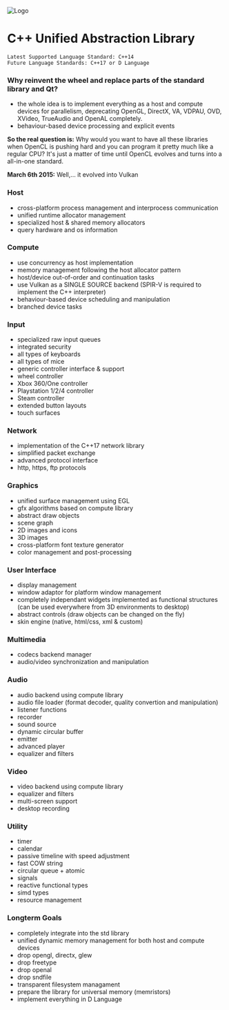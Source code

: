 ![Logo](https://bitbucket.org/repo/jXXjaG/images/1113278086-cppual.png)
# C++ Unified Abstraction Library #

	Latest Supported Language Standard: C++14
	Future Language Standards: C++17 or D Language


### Why reinvent the wheel and replace parts of the standard library and Qt? ###
- the whole idea is to implement everything as a host and compute devices for parallelism, deprecating OpenGL, DirectX, VA, VDPAU, OVD, XVideo, TrueAudio and OpenAL completely.
- behaviour-based device processing and explicit events

**So the real question is:** Why would you want to have all these libraries when OpenCL is pushing hard and you can program it pretty much like a regular CPU? It's just a matter of time until OpenCL evolves and turns into a all-in-one standard.

**March 6th 2015:** Well,... it evolved into Vulkan


### Host ###
- cross-platform process management and interprocess communication
- unified runtime allocator management
- specialized host & shared memory allocators
- query hardware and os information

### Compute ###
- use concurrency as host implementation
- memory management following the host allocator pattern
- host/device out-of-order and continuation tasks
- use Vulkan as a SINGLE SOURCE backend (SPIR-V is required to implement the C++ interpreter)
- behaviour-based device scheduling and manipulation
- branched device tasks

### Input ###
- specialized raw input queues
- integrated security
- all types of keyboards
- all types of mice
- generic controller interface & support
- wheel controller
- Xbox 360/One controller
- Playstation 1/2/4 controller
- Steam controller
- extended button layouts
- touch surfaces

### Network ###
- implementation of the C++17 network library
- simplified packet exchange
- advanced protocol interface
- http, https, ftp protocols

### Graphics ###
- unified surface management using EGL
- gfx algorithms based on compute library
- abstract draw objects
- scene graph
- 2D images and icons
- 3D images
- cross-platform font texture generator
- color management and post-processing

### User Interface ###
- display management
- window adaptor for platform window management
- completely independant widgets implemented as functional structures (can be used everywhere from 3D environments to desktop)
- abstract controls (draw objects can be changed on the fly)
- skin engine (native, html/css, xml & custom)

### Multimedia ###
- codecs backend manager
- audio/video synchronization and manipulation

### Audio ###
- audio backend using compute library
- audio file loader (format decoder, quality convertion and manipulation)
- listener functions
- recorder
- sound source
- dynamic circular buffer
- emitter
- advanced player
- equalizer and filters

### Video ###
- video backend using compute library
- equalizer and filters
- multi-screen support
- desktop recording

### Utility ###
- timer
- calendar
- passive timeline with speed adjustment
- fast COW string
- circular queue + atomic
- signals
- reactive functional types
- simd types
- resource management

### Longterm Goals ###
- completely integrate into the std library
- unified dynamic memory management for both host and compute devices
- drop opengl, directx, glew
- drop freetype
- drop openal
- drop sndfile
- transparent filesystem managament
- prepare the library for universal memory (memristors)
- implement everything in D Language
